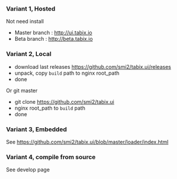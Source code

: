 ### Variant 1, Hosted

Not need install

* Master branch : http://ui.tabix.io
* Beta branch : http://beta.tabix.io

### Variant 2, Local

* download last releases https://github.com/smi2/tabix.ui/releases
* unpack, copy `build` path to nginx root_path
* done

Or git master

* git clone https://github.com/smi2/tabix.ui
* nginx root_path to `build` path
* done



### Variant 3, Embedded


See https://github.com/smi2/tabix.ui/blob/master/loader/index.html

### Variant 4, compile from source

See develop page



